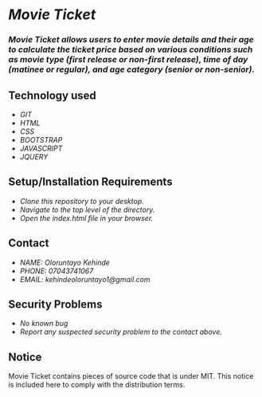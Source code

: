 # _Movie Ticket_
### _Movie Ticket allows users to enter movie details and their age to calculate the ticket price based on various conditions such as movie type (first release or non-first release), time of day (matinee or regular), and age category (senior or non-senior)._

## Technology used
* _GIT_
* _HTML_
* _CSS_
* _BOOTSTRAP_
* _JAVASCRIPT_
* _JQUERY_

## Setup/Installation Requirements
* _Clone this repository to your desktop._
* _Navigate to the top level of the directory._
* _Open the index.html file in your browser._

## Contact
* _NAME: Oloruntayo Kehinde_
* _PHONE: 07043741067_
* _EMAIL: kehindeoloruntayo1@gmail.com_

## Security Problems
* _No known bug_
* _Report any suspected security problem to the contact above._

## Notice
Movie Ticket contains pieces of source code that is under MIT. This notice is included here to comply with the distribution terms.